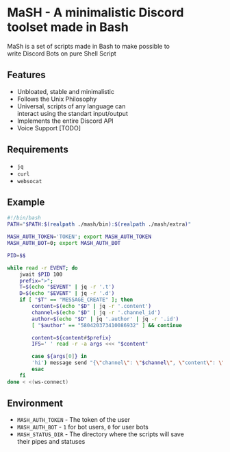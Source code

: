 # MaSH - A minimalistic Discord toolset made in Bash
MaSh is a set of scripts made in Bash to make possible to  
write Discord Bots on pure Shell Script

## Features
- Unbloated, stable and minimalistic
- Follows the Unix Philosophy
- Universal, scripts of any language can   
interact using the standart input/output
- Implements the entire Discord API
- Voice Support [TODO]

## Requirements
- `jq`
- `curl`
- `websocat`

## Example

```bash
#!/bin/bash
PATH="$PATH:$(realpath ./mash/bin):$(realpath ./mash/extra)"

MASH_AUTH_TOKEN='TOKEN'; export MASH_AUTH_TOKEN
MASH_AUTH_BOT=0; export MASH_AUTH_BOT

PID=$$

while read -r EVENT; do
	jwait $PID 100
	prefix=">";
	T=$(echo "$EVENT" | jq -r '.t')
	D=$(echo "$EVENT" | jq -r '.d')
	if [ "$T" == "MESSAGE_CREATE" ]; then
		content=$(echo "$D" | jq -r '.content')
		channel=$(echo "$D" | jq -r '.channel_id')
		author=$(echo "$D" | jq '.author' | jq -r '.id')
		[ "$author" == "580420373410086932" ] && continue

		content=${content#$prefix}
		IFS=' ' read -r -a args <<< "$content"

		case ${args[0]} in
		'hi') message send "{\"channel\": \"$channel\", \"content\": \"hello\"}";;
		esac	
	fi
done < <(ws-connect)
```

## Environment
- `MASH_AUTH_TOKEN` - The token of the user
- `MASH_AUTH_BOT` - `1` for bot users, `0` for user bots
- `MASH_STATUS_DIR` - The directory where the scripts will save  
their pipes and statuses

